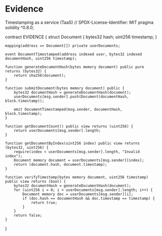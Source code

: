 # Evidence
Timestamping as a service (TaaS)
// SPDX-License-Identifier: MIT
pragma solidity ^0.8.0;

contract EVIDENCE {
    struct Document {
        bytes32 hash;
        uint256 timestamp;
    }

    mapping(address => Document[]) private userDocuments;

    event DocumentTimestamped(address indexed user, bytes32 indexed documentHash, uint256 timestamp);

    function generateDocumentHash(bytes memory document) public pure returns (bytes32) {
        return sha256(document);
    }

    function submitDocument(bytes memory document) public {
        bytes32 documentHash = generateDocumentHash(document);
        userDocuments[msg.sender].push(Document(documentHash, block.timestamp));

        emit DocumentTimestamped(msg.sender, documentHash, block.timestamp);
    }

    function getDocumentCount() public view returns (uint256) {
        return userDocuments[msg.sender].length;
    }

    function getDocumentByIndex(uint256 index) public view returns (bytes32, uint256) {
        require(index < userDocuments[msg.sender].length, "Invalid index");
        Document memory document = userDocuments[msg.sender][index];
        return (document.hash, document.timestamp);
    }

    function verifyTimestamp(bytes memory document, uint256 timestamp) public view returns (bool) {
        bytes32 documentHash = generateDocumentHash(document);
        for (uint256 i = 0; i < userDocuments[msg.sender].length; i++) {
            Document memory doc = userDocuments[msg.sender][i];
            if (doc.hash == documentHash && doc.timestamp == timestamp) {
                return true;
            }
        }
        return false;
    }
}
